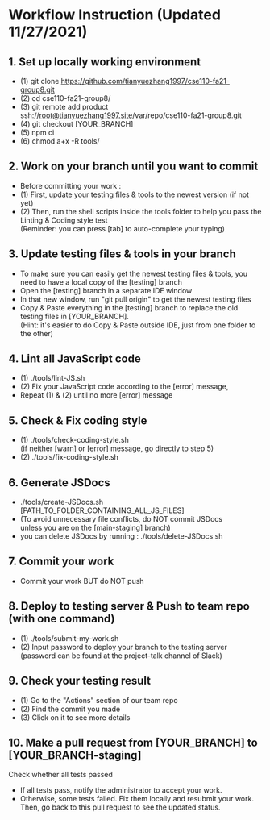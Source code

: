 # Workflow Instruction (Updated 11/27/2021)
## 1. Set up locally working environment
- (1) git clone https://github.com/tianyuezhang1997/cse110-fa21-group8.git
- (2) cd cse110-fa21-group8/
- (3) git remote add product ssh://root@tianyuezhang1997.site/var/repo/cse110-fa21-group8.git
- (4) git checkout [YOUR_BRANCH]
- (5) npm ci
- (6) chmod a+x -R tools/
## 2. Work on your branch until you want to commit
- Before committing your work : 
- (1) First, update your testing files & tools to the newest version (if not yet)
- (2) Then, run the shell scripts inside the tools folder to help you pass the Linting & Coding style test  
(Reminder: you can press [tab] to auto-complete your typing)
## 3. Update testing files & tools in your branch
- To make sure you can easily get the newest testing files & tools, you need to have a local copy of the [testing] branch  
- Open the [testing] branch in a separate IDE window
- In that new window, run "git pull origin" to get the newest testing files
- Copy & Paste everything in the [testing] branch to replace the old testing files in [YOUR_BRANCH].  
(Hint: it's easier to do Copy & Paste outside IDE, just from one folder to the other)
## 4. Lint all JavaScript code
- (1) ./tools/lint-JS.sh
- (2) Fix your JavaScript code according to the [error] message,    
- Repeat (1) & (2) until no more [error] message
## 5. Check & Fix coding style
- (1) ./tools/check-coding-style.sh  
(if neither [warn] or [error] message, go directly to step 5)
- (2) ./tools/fix-coding-style.sh
## 6. Generate JSDocs 
- ./tools/create-JSDocs.sh [PATH_TO_FOLDER_CONTAINING_ALL_JS_FILES]   
- (To avoid unnecessary file conflicts, do NOT commit JSDocs  
   unless you are on the [main-staging] branch)  
- you can delete JSDocs by running : ./tools/delete-JSDocs.sh
## 7. Commit your work
- Commit your work BUT do NOT push
## 8. Deploy to testing server & Push to team repo (with one command)
- (1) ./tools/submit-my-work.sh
- (2) Input password to deploy your branch to the testing server  
(password can be found at the project-talk channel of Slack) 
## 9. Check your testing result
- (1) Go to the "Actions" section of our team repo
- (2) Find the commit you made
- (3) Click on it to see more details 
## 10. Make a pull request from [YOUR_BRANCH] to [YOUR_BRANCH-staging]
Check whether all tests passed
- If all tests pass, notify the administrator to accept your work.
- Otherwise, some tests failed. Fix them locally and resubmit your work.  
  Then, go back to this pull request to see the updated status.